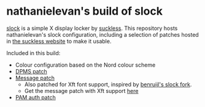 # nathanielevan's build of slock

[slock](https://tools.suckless.org/slock/) is a simple X display locker by [suckless](https://suckless.org). This repository hosts nathanielevan's slock configuration, including a selection of patches hosted in [the suckless website](https://tools.suckless.org/slock/patches/) to make it usable.

Included in this build:
- Colour configuration based on the Nord colour scheme
- [DPMS patch](https://tools.suckless.org/slock/patches/dpms/)
- [Message patch](https://tools.suckless.org/slock/patches/message/)
  * Also patched for Xft font support, inspired by [benruijl's slock fork](https://github.com/benruijl/sflock/tree/xft).
  * Get the message patch with Xft support [here](slock-message-xft-20210315-ae681c5.patch?raw=true)
- [PAM auth patch](https://tools.suckless.org/slock/patches/pam_auth/)
